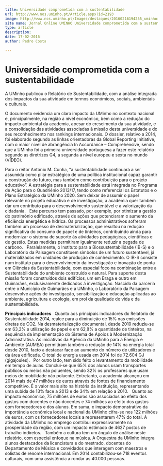 ```yaml
---
title: Universidade comprometida com a sustentabilidade
url: http://www.nos.uminho.pt/Article.aspx?id=2193
image: http://www.nos.uminho.pt/Images/destaques/20160216194255_uminhorvorescaminho.jpg
site name: Jornal Online UMINHO Universidade comprometida com a sustentabilidade
type: article
description: 
date: 17-02-2016
author: Pedro Costa

---
```

# Universidade comprometida com a sustentabilidade


  

A UMinho publicou o Relatório de Sustentabilidade, com a análise integrada dos impactos da sua atividade em termos económicos, sociais, ambientais e culturais.

O documento evidencia um claro impacto da UMinho no contexto nacional e, principalmente, na região a nível económico, bem como a redução do impacto ambiental da academia, apesar do crescimento da sua atividade, e a consolidação das atividades associadas à missão desta universidade e do seu reconhecimento nos rankings internacionais. O dossier, relativo a 2014, foi elaborado segundo as linhas orientadoras da Global Reporting Initiative, com o maior nível de abrangência In Accordance – Comprehensive, sendo que a UMinho foi a primeira universidade portuguesa a fazer este relatório segundo as diretrizes G4, a segunda a nível europeu e sexta no mundo (VÍDEO).

Para o reitor António M. Cunha, “a sustentabilidade continuará a ser assumida como pilar estratégico de uma política institucional capaz garantir a construção do futuro, mas também como contribuição para o projeto educativo”. A estratégia para a sustentabilidade está integrada no Programa de Ação para o Quadriênio 2013/17, tendo como referencial os Estatutos e o Plano Estratégico da UMinho 2020. Sem deixar de assumir o papel relevante no projeto educativo e de investigação, a academia quer também dar um contributo para o desenvolvimento sustentável e a valorização da cidadania.
 
Este percurso tem passado, por exemplo, por otimizar a gestão do património edificado, através de ações que potenciaram o aumento da eficiência energética e hídrica. Os processos administrativos sofreram também um processo de desmaterialização, que resultou na redução significativa do consumo de papel e de tinteiros, contribuindo ainda para modernizar o sistema de suporte às atividades pedagógicas, científicas e de gestão. Estas medidas permitiram igualmente reduzir a pegada de carbono.
 
Paralelamente, o Instituto para a Biossustentabilidade (IB-S) e o Laboratório da Paisagem constituem símbolos de um futuro sustentável, já materializados em unidades de produção de conhecimento. O IB-S consiste num instituto para o desenvolvimento da investigação e inovação de ponta em Ciências da Sustentabilidade, com especial foco na combinação entre a Sustentabilidade do ambiente construído e natural. Para suporte desta missão foram construídos dois edifícios, um em Braga e outro em Guimarães, exclusivamente dedicados à investigação. Nascido da parceria entre o Município de Guimarães e a UMinho, o Laboratório da Paisagem desenvolve ações de investigação, sensibilização e educação aplicadas ao ambiente, agricultura e ecologia, em prol da qualidade de vida e da sustentabilidade.
 

**Principais indicadores** 
 
Quanto aos principais indicadores do Relatório de Sustentabilidade 2014, realce para a diminuição de 15% nas emissões diretas de CO2. Na desmaterialização documental, desde 2010 reduziu-se em 63,2% a utilização de papel e em 62,8% a quantidade de tinteiros, na sequência da implementação do Sistema de Apoios à Modernização Administrativa. As iniciativas da Agência da UMinho para a Energia e Ambiente (AUMEA) permitiram também a redução de 14% na energia total desde 2010, facto a destacar face ao aumento do número de utilizadores e da área edificada. O total de energia usada em 2014 foi de 72.604 GJ (gigajoules).
 
Por outro lado, tem sido feito o levantamento da mobilidade em tempo de aulas. Conclui-se que 65% dos alunos usam transportes públicos ou meios não poluentes, sendo 32% os professores que usam meios de mobilidade não poluente. Entretanto, a academia alcançou em 2014 mais de 47 milhões de euros através de fontes de financiamento competitivo. É o valor mais alto na história da instituição, representando uma subida de 13% face a 2013 e de 34% em relação a 2010.
 
Quanto ao impacto económico, 75 milhões de euros são associados ao efeito dos gastos com docentes e não docentes e 74 milhões ao efeito dos gastos com fornecedores e dos alunos. Em suma, o impacto demonstrativo da importância económica local e nacional da UMinho cifra-se nos 122 milhões de euros, com os fornecedores locais a representarem 47% do total. A atividade da UMinho no emprego contribui expressivamente na prosperidade da região, com um impacto estimado de 4627 postos de trabalho indiretos.
 
Também a cultura tem um ângulo de análise neste relatório, com especial enfoque na música. A Orquestra da UMinho integra alunos destacados da licenciatura e do mestrado, docentes do Departamento de Música e convidados que interagem com maestros e solistas de renome internacional. Em 2014 contabilizou-se 718 eventos culturais, com uma assistência a rondar as 40.000 pessoas.

